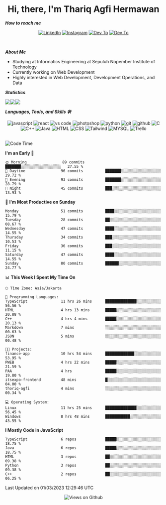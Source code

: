 <div align="center">
  <h1>Hi, there, I'm Thariq Agfi Hermawan</h1>
</div>


***How to reach me***
<p align='center'>
   <a href="https://www.linkedin.com/in/thariqagfihermawan" target="_blank"><img src="https://img.shields.io/badge/LinkedIn-0077B5?style=for-the-badge&logo=linkedin&logoColor=white" alt="LinkedIn"></a>
   <a href="https://www.instagram.com/thoriqagfi" target="_blank"><img src="https://img.shields.io/badge/Instagram-E4405F?style=for-the-badge&logo=instagram&logoColor=white" alt="Instagram"></a>
   <a href="https://medium.com/@thoriq.aghfi60" target="_blank"><img src="https://img.shields.io/badge/Medium-12100E?style=for-the-badge&logo=medium&logoColor=white" alt="Dev To"></a>
   <a href="https://linktr.ee/thoriqagfi" target="_blank"><img src="https://img.shields.io/badge/linktree-1de9b6?style=for-the-badge&logo=linktree&logoColor=white" alt="Dev To"></a>
</p>

<br>

***About Me***
- Studying at Informatics Engineering at Sepuluh Nopember Institute of Technology
- Currently working on Web Development
- Highly interested in Web Development, Development Operations, and Data

***Statistics***

<!-- [![GitHub Streak](http://github-readme-streak-stats.herokuapp.com?user=thoriqagfi&theme=dark)](https://git.io/streak-stats) -->

<div align="center">
  <div style="display: flex;">
    <img src="http://github-readme-streak-stats.herokuapp.com?user=thoriqagfi&theme=chartreuse-dark"/>
    <img src="https://github-readme-stats.vercel.app/api/top-langs/?username=thoriqagfi&layout=compact&&theme=chartreuse-dark&langs_count=8)](https://github.com/thoriqagfi"/>
    <img src="https://github-readme-stats.vercel.app/api?username=thoriqagfi&show_icons=true&theme=chartreuse-dark"/>
  </div>
</div>

<!-- [![Top Langs](https://github-readme-stats.vercel.app/api/top-langs/?username=thoriqagfi&layout=compact&&theme=chartreuse-dark&langs_count=8)](https://github.com/thoriqagfi)
< ![Agfi's GitHub stats](https://github-readme-stats.vercel.app/api?username=thoriqagfi&show_icons=true&theme=chartreuse-dark) -->

***Languages, Tools, and Skills 🛠***

  <div align="center">
    <img src="https://img.shields.io/badge/JavaScript-F7DF1E?style=for-the-badge&logo=javascript&logoColor=black" alt="javascript" />
    <img src="https://img.shields.io/badge/React-61DAFB?style=for-the-badge&logo=react&logoColor=black" alt="react" />
    <img src="https://img.shields.io/badge/vs%20code-007ACC?style=for-the-badge&logo=visual%20studio%20code&logoColor=white" alt="vs code" />
    <img src="https://img.shields.io/badge/adobe%20photoshop-31A8FF?style=for-the-badge&logo=adobe%20photoshop&logoColor=white" alt="photoshop" />
    <img src="https://img.shields.io/badge/python-3776AB?style=for-the-badge&logo=python&logoColor=white" alt="python" />
    <img src="https://img.shields.io/badge/Git-F05032?style=for-the-badge&logo=git&logoColor=white" alt="git" />
    <img src="https://img.shields.io/badge/GitHub-100000?style=for-the-badge&logo=github&logoColor=white" alt="github" />
    <img src="https://img.shields.io/badge/c-%2300599C.svg?style=for-the-badge&logo=c&logoColor=white" alt="C" />
    <img src="https://img.shields.io/badge/c++-%2300599C.svg?style=for-the-badge&logo=c%2B%2B&logoColor=white" alt="C++" />
    <img src="https://img.shields.io/badge/Java-ED8B00?style=for-the-badge&logo=java&logoColor=white" alt="Java"/>
    <img src="https://img.shields.io/badge/HTML5-E34F26?style=for-the-badge&logo=html5&logoColor=white" alt="HTML" />
    <img src="https://img.shields.io/badge/CSS-239120?&style=for-the-badge&logo=css3&logoColor=white" alt ="CSS" />
    <img src="https://img.shields.io/badge/tailwindcss-%2338B2AC.svg?style=for-the-badge&logo=tailwind-css&logoColor=white" alt="Tailwind" />
    <img src="https://img.shields.io/badge/MySQL-00000F?style=for-the-badge&logo=mysql&logoColor=white" alt="MYSQL" />
    <img src="https://img.shields.io/badge/Trello-%23026AA7.svg?style=for-the-badge&logo=Trello&logoColor=white" alt="Trello" />
  </div><br>

<!--START_SECTION:waka-->
![Code Time](http://img.shields.io/badge/Code%20Time-145%20hrs%2010%20mins-blue)

**I'm an Early 🐤** 

```text
🌞 Morning                89 commits          ███████░░░░░░░░░░░░░░░░░░   27.55 % 
🌆 Daytime                96 commits          ███████░░░░░░░░░░░░░░░░░░   29.72 % 
🌃 Evening                93 commits          ███████░░░░░░░░░░░░░░░░░░   28.79 % 
🌙 Night                  45 commits          ███░░░░░░░░░░░░░░░░░░░░░░   13.93 % 
```
📅 **I'm Most Productive on Sunday** 

```text
Monday                   51 commits          ████░░░░░░░░░░░░░░░░░░░░░   15.79 % 
Tuesday                  28 commits          ██░░░░░░░░░░░░░░░░░░░░░░░   08.67 % 
Wednesday                47 commits          ████░░░░░░░░░░░░░░░░░░░░░   14.55 % 
Thursday                 34 commits          ███░░░░░░░░░░░░░░░░░░░░░░   10.53 % 
Friday                   36 commits          ███░░░░░░░░░░░░░░░░░░░░░░   11.15 % 
Saturday                 47 commits          ████░░░░░░░░░░░░░░░░░░░░░   14.55 % 
Sunday                   80 commits          ██████░░░░░░░░░░░░░░░░░░░   24.77 % 
```


📊 **This Week I Spent My Time On** 

```text
🕑︎ Time Zone: Asia/Jakarta

💬 Programming Languages: 
TypeScript               11 hrs 26 mins      ██████████████░░░░░░░░░░░   56.56 % 
HTML                     4 hrs 13 mins       █████░░░░░░░░░░░░░░░░░░░░   20.88 % 
C++                      4 hrs 4 mins        █████░░░░░░░░░░░░░░░░░░░░   20.13 % 
Markdown                 7 mins              ░░░░░░░░░░░░░░░░░░░░░░░░░   00.63 % 
JSON                     5 mins              ░░░░░░░░░░░░░░░░░░░░░░░░░   00.48 % 

🐱‍💻 Projects: 
finance-app              10 hrs 54 mins      █████████████░░░░░░░░░░░░   53.95 % 
PWEB                     4 hrs 22 mins       █████░░░░░░░░░░░░░░░░░░░░   21.59 % 
PAA                      4 hrs               █████░░░░░░░░░░░░░░░░░░░░   19.80 % 
itsexpo-frontend         48 mins             █░░░░░░░░░░░░░░░░░░░░░░░░   04.00 % 
thoriq-agfi              4 mins              ░░░░░░░░░░░░░░░░░░░░░░░░░   00.34 % 

💻 Operating System: 
Linux                    11 hrs 25 mins      ██████████████░░░░░░░░░░░   56.45 % 
Windows                  8 hrs 48 mins       ███████████░░░░░░░░░░░░░░   43.55 % 
```

**I Mostly Code in JavaScript** 

```text
TypeScript               6 repos             █████░░░░░░░░░░░░░░░░░░░░   18.75 % 
Java                     6 repos             █████░░░░░░░░░░░░░░░░░░░░   18.75 % 
HTML                     3 repos             ██░░░░░░░░░░░░░░░░░░░░░░░   09.38 % 
Python                   3 repos             ██░░░░░░░░░░░░░░░░░░░░░░░   09.38 % 
C++                      2 repos             ██░░░░░░░░░░░░░░░░░░░░░░░   06.25 % 
```




 Last Updated on 01/03/2023 12:29:46 UTC
<!--END_SECTION:waka-->

<div align="center">
<img src="https://komarev.com/ghpvc/?username=thoriqagfi&color=blue" alt="Views on Github" />
</div>